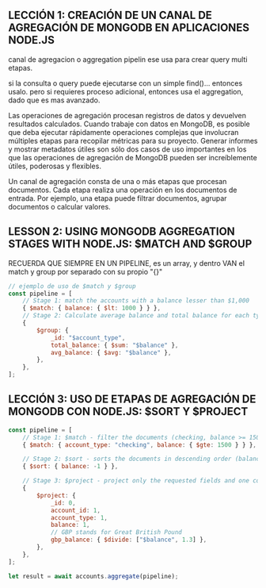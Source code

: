## LECCIÓN 1: CREACIÓN DE UN CANAL DE AGREGACIÓN DE MONGODB EN APLICACIONES NODE.JS

canal de agregacion o aggregation pipelin ese usa para crear query multi etapas.

si la consulta o query puede ejecutarse con un simple find()... entonces usalo. pero si requieres proceso adicional, entonces usa el aggregation, dado que es mas avanzado.

Las operaciones de agregación procesan registros de datos y devuelven resultados calculados. Cuando trabaje con datos en MongoDB, es posible que deba ejecutar rápidamente operaciones complejas que involucran múltiples etapas para recopilar métricas para su proyecto. Generar informes y mostrar metadatos útiles son sólo dos casos de uso importantes en los que las operaciones de agregación de MongoDB pueden ser increíblemente útiles, poderosas y flexibles.

Un canal de agregación consta de una o más etapas que procesan documentos. Cada etapa realiza una operación en los documentos de entrada. Por ejemplo, una etapa puede filtrar documentos, agrupar documentos o calcular valores.

## LESSON 2: USING MONGODB AGGREGATION STAGES WITH NODE.JS: $MATCH AND $GROUP

RECUERDA QUE SIEMPRE EN UN PIPELINE, es un array, y dentro VAN el match y group por separado con su propio "{}"

```javascript
// ejemplo de uso de $match y $group
const pipeline = [
    // Stage 1: match the accounts with a balance lesser than $1,000
    { $match: { balance: { $lt: 1000 } } },
    // Stage 2: Calculate average balance and total balance for each type of account
    {
        $group: {
            _id: "$account_type",
            total_balance: { $sum: "$balance" },
            avg_balance: { $avg: "$balance" },
        },
    },
];
```

## LECCIÓN 3: USO DE ETAPAS DE AGREGACIÓN DE MONGODB CON NODE.JS: $SORT Y $PROJECT

```javascript
const pipeline = [
    // Stage 1: $match - filter the documents (checking, balance >= 1500)
    { $match: { account_type: "checking", balance: { $gte: 1500 } } },

    // Stage 2: $sort - sorts the documents in descending order (balance)
    { $sort: { balance: -1 } },

    // Stage 3: $project - project only the requested fields and one computed field (account_type, account_id, balance, gbp_balance)
    {
        $project: {
            _id: 0,
            account_id: 1,
            account_type: 1,
            balance: 1,
            // GBP stands for Great British Pound
            gbp_balance: { $divide: ["$balance", 1.3] },
        },
    },
];

let result = await accounts.aggregate(pipeline);
```
